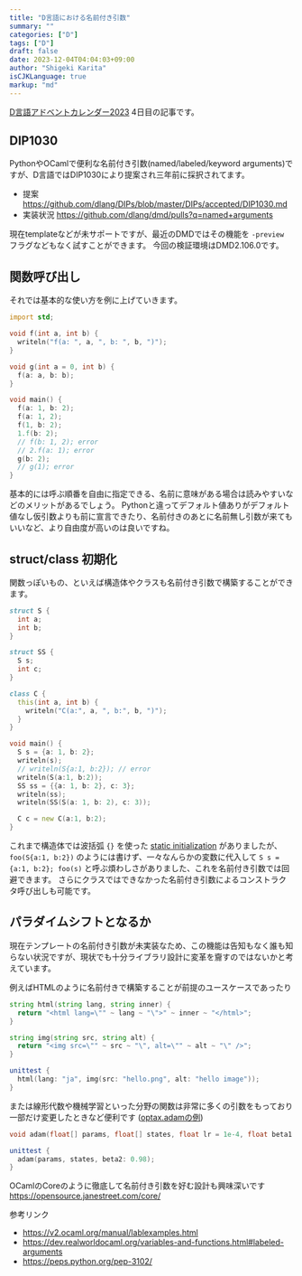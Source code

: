 ```yaml
---
title: "D言語における名前付き引数"
summary: ""
categories: ["D"]
tags: ["D"]
draft: false
date: 2023-12-04T04:04:03+09:00
author: "Shigeki Karita"
isCJKLanguage: true
markup: "md"
---
```


[D言語アドベントカレンダー2023](https://qiita.com/advent-calendar/2023/dlang) 4日目の記事です。

## DIP1030

PythonやOCamlで便利な名前付き引数(named/labeled/keyword arguments)ですが、D言語ではDIP1030により提案され三年前に採択されてます。

- 提案 https://github.com/dlang/DIPs/blob/master/DIPs/accepted/DIP1030.md
- 実装状況 https://github.com/dlang/dmd/pulls?q=named+arguments

現在templateなどが未サポートですが、最近のDMDではその機能を `-preview` フラグなどもなく試すことができます。
今回の検証環境はDMD2.106.0です。

## 関数呼び出し

それでは基本的な使い方を例に上げていきます。

```d
import std;

void f(int a, int b) {
  writeln("f(a: ", a, ", b: ", b, ")");
}

void g(int a = 0, int b) {
  f(a: a, b: b);
}

void main() {
  f(a: 1, b: 2);
  f(a: 1, 2);
  f(1, b: 2);
  1.f(b: 2);
  // f(b: 1, 2); error                                                                                                                                                           
  // 2.f(a: 1); error                                                                                                                                                            
  g(b: 2);
  // g(1); error
}
```

基本的には呼ぶ順番を自由に指定できる、名前に意味がある場合は読みやすいなどのメリットがあるでしょう。
Pythonと違ってデフォルト値ありがデフォルト値なし仮引数よりも前に宣言できたり、名前付きのあとに名前無し引数が来てもいいなど、より自由度が高いのは良いですね。

## struct/class 初期化

関数っぽいもの、といえば構造体やクラスも名前付き引数で構築することができます。

```d
struct S {
  int a;
  int b;
}

struct SS {
  S s;
  int c;
}

class C {
  this(int a, int b) {
    writeln("C(a:", a, ", b:", b, ")");
  }
}

void main() {
  S s = {a: 1, b: 2};
  writeln(s);
  // writeln(S{a:1, b:2}); // error
  writeln(S(a:1, b:2));
  SS ss = {{a: 1, b: 2}, c: 3};
  writeln(ss);
  writeln(SS(S(a: 1, b: 2), c: 3));

  C c = new C(a:1, b:2);
}
```

これまで構造体では波括弧 `{}` を使った [static initialization](https://dlang.org/spec/struct.html#static_struct_init) がありましたが、
`foo(S{a:1, b:2})` のようには書けず、一々なんらかの変数に代入して `S s = {a:1, b:2}; foo(s)` と呼ぶ煩わしさがありました、これを名前付き引数では回避できます。
さらにクラスではできなかった名前付き引数によるコンストラクタ呼び出しも可能です。

## パラダイムシフトとなるか

現在テンプレートの名前付き引数が未実装なため、この機能は告知もなく誰も知らない状況ですが、現状でも十分ライブラリ設計に変革を齎すのではないかと考えています。

例えばHTMLのように名前付きで構築することが前提のユースケースであったり

```d
string html(string lang, string inner) {
  return "<html lang=\"" ~ lang ~ "\">" ~ inner ~ "</html>";
}

string img(string src, string alt) {
  return "<img src=\"" ~ src ~ "\", alt=\"" ~ alt ~ "\" />";
}

unittest {
  html(lang: "ja", img(src: "hello.png", alt: "hello image"));
}
```

または線形代数や機械学習といった分野の関数は非常に多くの引数をもっており一部だけ変更したときなど便利です ([optax.adamの例](https://optax.readthedocs.io/en/latest/api.html#adam))

```d
void adam(float[] params, float[] states, float lr = 1e-4, float beta1 = 0.9, float beta2 = 0.999, float eps=1e-08, float eps_root=0.0);

unittest {
  adam(params, states, beta2: 0.98);
}
```

OCamlのCoreのように徹底して名前付き引数を好む設計も興味深いです https://opensource.janestreet.com/core/

参考リンク

- https://v2.ocaml.org/manual/lablexamples.html
- https://dev.realworldocaml.org/variables-and-functions.html#labeled-arguments
- https://peps.python.org/pep-3102/

